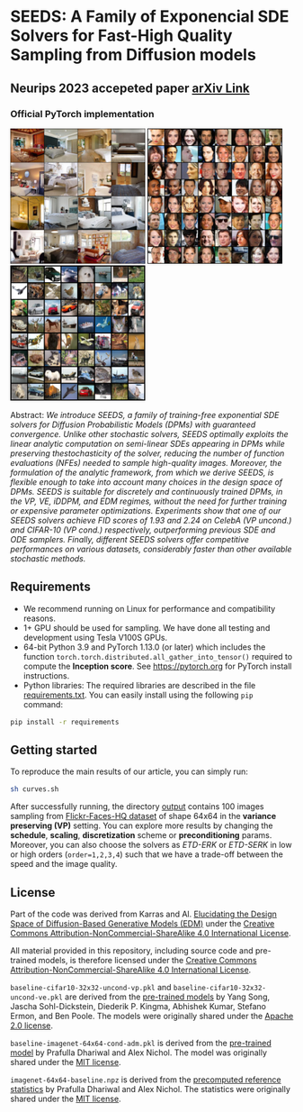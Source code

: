 # SEEDS: A Family of Exponencial SDE Solvers for Fast-High Quality Sampling from Diffusion models
## Neurips 2023 accepeted paper [arXiv Link](https://arxiv.org/abs/2305.14267)
### Official PyTorch implementation 

<p float="left">
  <img src="/assets/grid_bedroom.png" width="240" />
  <img src="/assets/grid_celeba.png" width="240" />
  <img src="/assets/grid_cifar10.png" width="240" /> 
</p>

Abstract: *We introduce SEEDS, a family of training-free exponential SDE solvers for Diffusion Probabilistic Models (DPMs) with guaranteed convergence. Unlike other stochastic solvers, SEEDS optimally exploits the linear analytic computation on semi-linear SDEs appearing in DPMs while preserving thestochasticity of the solver, reducing the number of function evaluations (NFEs) needed to sample high-quality images. Moreover, the formulation of the analytic framework, from which we derive SEEDS, is flexible enough to take into account many choices in the design space of DPMs. SEEDS is suitable for discretely and continuously trained DPMs, in the VP, VE, iDDPM, and EDM regimes, without the need for further training or expensive parameter optimizations. Experiments show that one of our SEEDS solvers achieve FID scores of 1.93 and 2.24 on CelebA (VP uncond.) and CIFAR-10 (VP cond.) respectively, outperforming previous SDE and ODE samplers. Finally, different SEEDS solvers offer competitive performances on various datasets, considerably faster than other available stochastic methods.*


## Requirements
* We recommend running on Linux for performance and compatibility reasons. 
* 1+ GPU should be used for sampling. We have done all testing and development using Tesla V100S GPUs.
* 64-bit Python 3.9 and PyTorch 1.13.0 (or later) which includes the function `torch.torch.distributed.all_gather_into_tensor()` required to compute the **Inception score**. See https://pytorch.org for PyTorch install instructions.
* Python libraries: The required libraries are described in the file [requirements.txt](./requirements.txt). You can easily install using the following `pip` command:
```.bash
pip install -r requirements
```

## Getting started
To reproduce the main results of our article, you can simply run:
```.bash
sh curves.sh
```
After successfully running, the directory [output](./output) contains 100 images sampling from [Flickr-Faces-HQ dataset](https://github.com/NVlabs/ffhq-dataset) of shape 64x64 in the **variance preserving (VP)** setting. You can explore more results by changing the **schedule**, **scaling**, **discretization** scheme or **preconditioning** params. Moreover, you can also choose the solvers as *ETD-ERK* or *ETD-SERK* in low or high orders (`order=1,2,3,4`) such that we have a trade-off between the speed and the image quality.

## License

Part of the code was derived from Karras and Al. [Elucidating the Design Space of Diffusion-Based Generative Models (EDM)](https://github.com/NVlabs/edm) under the [Creative Commons Attribution-NonCommercial-ShareAlike 4.0 International License](http://creativecommons.org/licenses/by-nc-sa/4.0/).

All material provided in this repository, including source code and pre-trained models, is therefore licensed under the [Creative Commons Attribution-NonCommercial-ShareAlike 4.0 International License](http://creativecommons.org/licenses/by-nc-sa/4.0/).

`baseline-cifar10-32x32-uncond-vp.pkl` and `baseline-cifar10-32x32-uncond-ve.pkl` are derived from the [pre-trained models](https://github.com/yang-song/score_sde_pytorch) by Yang Song, Jascha Sohl-Dickstein, Diederik P. Kingma, Abhishek Kumar, Stefano Ermon, and Ben Poole. The models were originally shared under the [Apache 2.0 license](https://github.com/yang-song/score_sde_pytorch/blob/main/LICENSE).

`baseline-imagenet-64x64-cond-adm.pkl` is derived from the [pre-trained model](https://github.com/openai/guided-diffusion) by Prafulla Dhariwal and Alex Nichol. The model was originally shared under the [MIT license](https://github.com/openai/guided-diffusion/blob/main/LICENSE).

`imagenet-64x64-baseline.npz` is derived from the [precomputed reference statistics](https://github.com/openai/guided-diffusion/tree/main/evaluations) by Prafulla Dhariwal and Alex Nichol. The statistics were
originally shared under the [MIT license](https://github.com/openai/guided-diffusion/blob/main/LICENSE).
